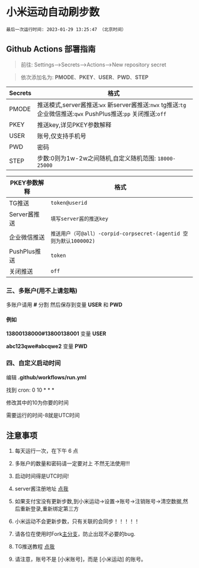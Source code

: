 # 小米运动自动刷步数
```
最后一次运行时间: 2023-01-29 13:25:47 （北京时间） 
```
## Github Actions 部署指南
> 前往: Settings-->Secrets-->Actions-->New repository secret

> 依次添加名为: **PMODE**、**PKEY**、**USER**、**PWD**、**STEP**

| Secrets |  格式  |
| -------- | ----- |
| PMODE |   推送模式,server酱推送:`wx` 新server酱推送:`nwx` tg推送:`tg` 企业微信推送:`qwx` PushPlus推送:`pp` 关闭推送:`off`|
| PKEY |   推送key,详见PKEY参数解释|
| USER |   账号,仅支持手机号|
| PWD |   密码|
| STEP |   步数:0则为1w-2w之间随机,自定义随机范围: `18000-25000`|

| PKEY参数解释 |  格式  |
| -------- | ----- |
| TG推送 |   `token@userid`|
| Server酱推送 |   `填写server酱的推送key`|
| 企业微信推送 |   `推送用户（可@all）-corpid-corpsecret-(agentid 空则为默认1000002)`|
| PushPlus推送 |   `token`|
| 关闭推送 |   `off`|

### 三、多账户(用不上请忽略)

多账户请用 **#** 分割 然后保存到变量 **USER** 和 **PWD**

#### 例如

**13800138000#13800138001** 变量 **USER**

**abc123qwe#abcqwe2** 变量 **PWD**

### 四、自定义启动时间

编辑 **.github/workflows/run.yml**

找到 cron: 0 10 * * *

修改其中的10为你要的时间

需要运行的时间-8就是UTC时间

## 注意事项

1. 每天运行一次，在下午 6 点

2. 多账户的数量和密码请一定要对上 不然无法使用!!!

3. 启动时间得是UTC时间!

4. server酱注册地址 [点我](https://sct.ftqq.com/)

5. 如果支付宝没有更新步数,到小米运动->设置->账号->注销账号->清空数据,然后重新登录,重新绑定第三方

6. 小米运动不会更新步数，只有关联的会同步！！！！！

7. 请各位在使用时Fork[主分支](https://github.com/577fkj/mimotion/)，防止出现不必要的bug.

8. TG推送教程 [点我](./TG_PUSH.md)

9. 请注意，账号不是 [小米账号]，而是 [小米运动] 的账号。

